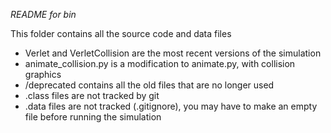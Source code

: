 *README for bin*

This folder contains all the source code and data files

* Verlet and VerletCollision are the most recent versions of the simulation
* animate_collision.py is a modification to animate.py, with collision graphics
* /deprecated contains all the old files that are no longer used
* .class files are not tracked by git
* .data files are not tracked (.gitignore), you may have to make an empty file before running the simulation